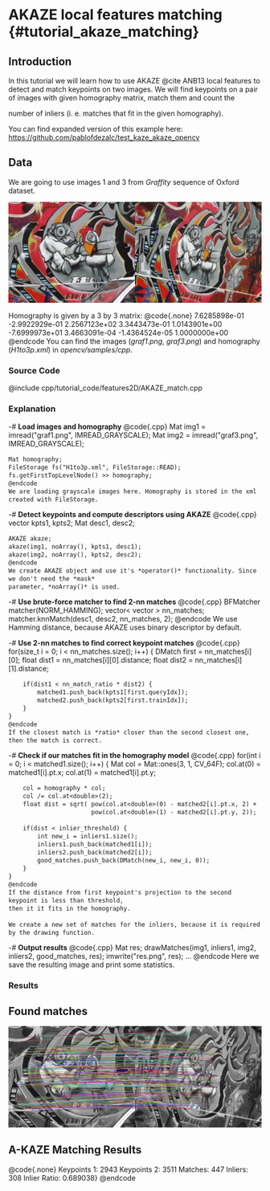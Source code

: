 AKAZE local features matching {#tutorial_akaze_matching}
=============================

Introduction
------------

In this tutorial we will learn how to use AKAZE @cite ANB13 local features to detect and match keypoints on
two images.
We will find keypoints on a pair of images with given homography matrix, match them and count the

number of inliers (i. e. matches that fit in the given homography).

You can find expanded version of this example here:
<https://github.com/pablofdezalc/test_kaze_akaze_opencv>

Data
----

We are going to use images 1 and 3 from *Graffity* sequence of Oxford dataset.

![](images/graf.png)

Homography is given by a 3 by 3 matrix:
@code{.none}
7.6285898e-01  -2.9922929e-01   2.2567123e+02
3.3443473e-01   1.0143901e+00  -7.6999973e+01
3.4663091e-04  -1.4364524e-05   1.0000000e+00
@endcode
You can find the images (*graf1.png*, *graf3.png*) and homography (*H1to3p.xml*) in
*opencv/samples/cpp*.

### Source Code

@include cpp/tutorial_code/features2D/AKAZE_match.cpp

### Explanation

-#  **Load images and homography**
    @code{.cpp}
    Mat img1 = imread("graf1.png", IMREAD_GRAYSCALE);
    Mat img2 = imread("graf3.png", IMREAD_GRAYSCALE);

    Mat homography;
    FileStorage fs("H1to3p.xml", FileStorage::READ);
    fs.getFirstTopLevelNode() >> homography;
    @endcode
    We are loading grayscale images here. Homography is stored in the xml created with FileStorage.

-#  **Detect keypoints and compute descriptors using AKAZE**
    @code{.cpp}
    vector<KeyPoint> kpts1, kpts2;
    Mat desc1, desc2;

    AKAZE akaze;
    akaze(img1, noArray(), kpts1, desc1);
    akaze(img2, noArray(), kpts2, desc2);
    @endcode
    We create AKAZE object and use it's *operator()* functionality. Since we don't need the *mask*
    parameter, *noArray()* is used.

-#  **Use brute-force matcher to find 2-nn matches**
    @code{.cpp}
    BFMatcher matcher(NORM_HAMMING);
    vector< vector<DMatch> > nn_matches;
    matcher.knnMatch(desc1, desc2, nn_matches, 2);
    @endcode
    We use Hamming distance, because AKAZE uses binary descriptor by default.

-#  **Use 2-nn matches to find correct keypoint matches**
    @code{.cpp}
    for(size_t i = 0; i < nn_matches.size(); i++) {
        DMatch first = nn_matches[i][0];
        float dist1 = nn_matches[i][0].distance;
        float dist2 = nn_matches[i][1].distance;

        if(dist1 < nn_match_ratio * dist2) {
            matched1.push_back(kpts1[first.queryIdx]);
            matched2.push_back(kpts2[first.trainIdx]);
        }
    }
    @endcode
    If the closest match is *ratio* closer than the second closest one, then the match is correct.

-#  **Check if our matches fit in the homography model**
    @code{.cpp}
    for(int i = 0; i < matched1.size(); i++) {
        Mat col = Mat::ones(3, 1, CV_64F);
        col.at<double>(0) = matched1[i].pt.x;
        col.at<double>(1) = matched1[i].pt.y;

        col = homography * col;
        col /= col.at<double>(2);
        float dist = sqrt( pow(col.at<double>(0) - matched2[i].pt.x, 2) +
                           pow(col.at<double>(1) - matched2[i].pt.y, 2));

        if(dist < inlier_threshold) {
            int new_i = inliers1.size();
            inliers1.push_back(matched1[i]);
            inliers2.push_back(matched2[i]);
            good_matches.push_back(DMatch(new_i, new_i, 0));
        }
    }
    @endcode
    If the distance from first keypoint's projection to the second keypoint is less than threshold,
    then it it fits in the homography.

    We create a new set of matches for the inliers, because it is required by the drawing function.

-#  **Output results**
    @code{.cpp}
    Mat res;
    drawMatches(img1, inliers1, img2, inliers2, good_matches, res);
    imwrite("res.png", res);
    ...
    @endcode
    Here we save the resulting image and print some statistics.

### Results

Found matches
-------------

![](images/res.png)

A-KAZE Matching Results
-----------------------
@code{.none}
 Keypoints 1:   2943
 Keypoints 2:   3511
 Matches:       447
 Inliers:       308
 Inlier Ratio: 0.689038}
@endcode

